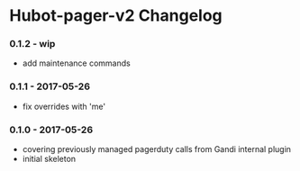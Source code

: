 Hubot-pager-v2 Changelog
==========================

### 0.1.2 - wip
- add maintenance commands

### 0.1.1 - 2017-05-26
- fix overrides with 'me'

### 0.1.0 - 2017-05-26
- covering previously managed pagerduty calls from Gandi internal plugin
- initial skeleton
